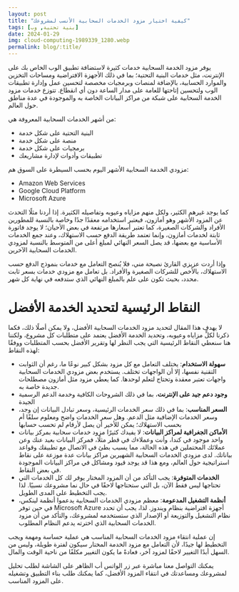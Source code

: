 ```yaml
---
layout: post
title: "كيفية اختيار مزود الخدمات السحابية الأنسب لمشروعك"
tags: [بنية تحتية, وب]
date: 2024-01-29
img: cloud-computing-1989339_1280.webp
permalink: blog/:title/
---
```



يوفر مزود الخدمة السحابية خدمات كثيرة لاستضافة تطبيق الوب الخاص بك على الإنترنت، مثل خدمات البنية التحتية؛ بما في ذلك الأجهزة الافتراضية ومساحات التخزين والموارد الحسابية، بالإضافة لمنصات وبرمجيات مخصصة لتحسين عمل وإدارة تطبيقات الوب ولتحسين إتاحتها للعامة على مدار الساعة دون أي انقطاع. تتوزع خدمات مزود الخدمة السحابية على شبكة من مراكز البيانات الخاصة به والموجودة في عدة مناطق حول العالم. 


من أشهر الخدمات السحابية المعروفة هي:

* البنية التحتية على شكل خدمة
* منصة على شكل خدمة
* برمجيات على شكل خدمة
* تطبيقات وأدوات لإدارة مشاريعك

مزودي الخدمة السحابية الأشهر اليوم بحسب السيطرة على السوق هم:

* Amazon Web Services
* Google Cloud Platform
* Microsoft Azure

كما يوجد غيرهم الكثير، ولكل منهم مزاياه وعيوبه وتفاصيله الكثيرة. إذا أردنا مثلًا التحدث عن المزود الأشهر وهو أمازون، فيعتبر استخدامه معقدًا جدًا وخاصة بالنسبة للمطورين الأفراد والشركات الصغيرة، كما تعتبر أسعارها مرتفعة في بعض الأحيان؛ لا يوجد فاتورة ثابتة لخدمات أمازون، وإنما تعتمد طريقة الدفع حسب الاستهلاك، وعند جمع الخدمات الأساسية مع بعضها، قد يصل السعر النهائي لمبلغ أعلى من المتوسط بالنسبة لمزودي الخدمات السحابية الآخرين.

وإذا أردت عزيزي القارئ نصيحة مني، فلا يُنصح التعامل مع خدمات بنموذج الدفع حسب الاستهلاك، بالأخص للشركات الصغيرة والأفراد. بل تعامل مع مزودي خدمات بسعر ثابت محدد، بحيث تكون على علم بالمبلغ النهائي الذي ستدفعه في نهاية كل شهر.

# النقاط الرئيسية لتحديد الخدمة الأفضل

لا يهدف هذا المقال لتحديد مزود الخدمات السحابية الأفضل، ولا يمكن أصلًا ذلك، فكما ذكرنا لكلٍّ مزاياه وعيوبه، وتحديد الخدمة الأفضل يعتمد على متطلبات كل مشروع، ولكننا هنا سنعطي النقاط الرئيسية التي يجب النظر لها وتقرير الأفضل بحسب المتطلبات ووفقًا لهذه النقاط:


* **سهولة الاستخدام**: يختلف التعامل مع كل مزود بشكل كبير نوعًا ما، رغم أن الثوابت التقنية نفسها، إلا أن الواجهات تختلف. يستخدم بعض مزودي الخدمات السحابية واجهات تعتبر معقدة وتحتاج لتعلم لوحدها. كما يعطي مزود مثل أمازون مصطلحات جديدة خاصة به.
* **وجود دعم جيد على الإنترنت**، بما في ذلك الشروحات الكافية وخدمة الدعم الرسمية الجيدة 
* **السعر المناسب**: بما في ذلك سعر الخدمات الرئيسية، وسعر تبادل البيانات إن وجد، وسعر الخدمات الإضافية مثل الدعم. وهل سعر الخدمات واضح ومعلوم سلفًا أم بحسب الاستهلاك؛ يمكن للأخير أن يصل لأرقام لم تحسب حسابها
* **الأماكن الجغرافية لمراكز البيانات**: لا يفيدك كثيرًا مزود خدمات سحابية بمركز بيانات واحد موجود في كندا، وأنت وعملاءك في قطر مثلًا، فمركز البيانات بعيد عنك وعن عملائك المحتملين في هذه الحالة، مما يسبب بطئ في الاتصال مع تطبيقك وقواعد بياناتك. لدى مزودي الخدمات السحابية الشهيرين مراكز بيانات عدة موزعة على نقاط استراتيجية حول العالم، ومع هذا قد يوجد قيود ومشاكل في مراكز البيانات الموجودة في بعض النقاط.
* **الخدمات المتوفرة**: يجب التأكد من أن المزود المختار يوفر لك كل الخدمات التي تحتاجها ليس فقط الآن، بل التي ستحتاجها لاحقًا في حال نما مشروعك نسبيًا. لذا يجب التخطيط على المدى الطويل.
* **أنظمة التشغيل المدعومة**: معظم مزودي الخدمات السحابية يدعموا أنظمة لينكس، في حين توفر Microsoft Azure أجهزة افتراضية بنظام ويندوز. لذا، يجب أن تحدد نظام التشغيل والتوزيعة أو الإصدار الذي ستستخدمه لمشروعك، والتأكد من أن مزود الخدمات السحابية الذي اخترته يدعم النظام المطلوب.

إن عملية انتقاء مزود الخدمات السحابية المناسب هي عملية حساسة ومهمة ويجب التخطيط لها جيدًا، ﻷن التعامل مع مزود الخدمة المختار سيكون لفترة طويلة، وليس من السهل أبدًا التغيير لاحقًا لمزود آخر، فعادةً ما يكون التغيير مكلفًا من ناحية الوقت والمال.

يمكنك التواصل معنا مباشرة عبر زر الواتس أب الظاهر على الشاشة لطلب تحليل لمشروعك ومساعدتك في انتقاء المزود الأفضل، كما يمكنك طلب بناء التطبيق وتشغيله على المزود المناسب.
